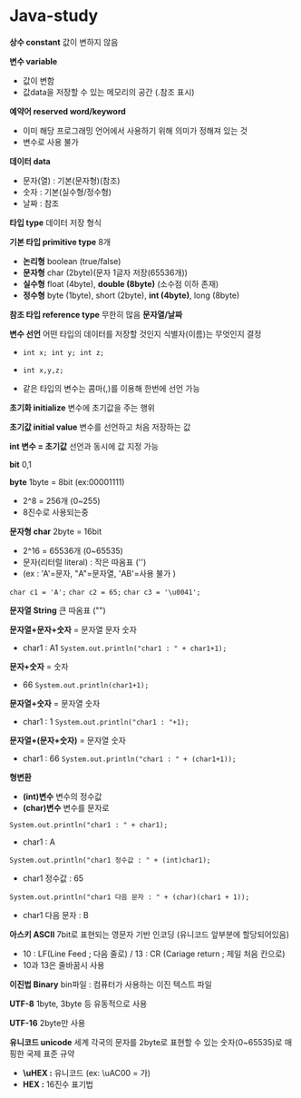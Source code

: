 # Java-study

**상수 constant** 값이 변하지 않음

**변수 variable** 
- 값이 변함
- 값data을 저장할 수 있는 메모리의 공간 (.참조 표시)

**예약어 reserved word/keyword** 
- 이미 해당 프로그래밍 언어에서 사용하기 위해 의미가 정해져 있는 것
- 변수로 사용 불가

**데이터 data**
- 문자(열) : 기본(문자형)(참조)
- 숫자 : 기본(실수형/정수형)
- 날짜 : 참조

**타입 type** 데이터 저장 형식

**기본 타입 primitive type** 8개
- **논리형** boolean (true/false)
- **문자형** char (2byte)(문자 1글자 저장(65536개))
- **실수형** float (4byte), **double (8byte)** (소수점 이하 존재)
- **정수형** byte (1byte), short (2byte), **int (4byte)**, long (8byte)

**참조 타입 reference type** 무한히 많음 **문자열/날짜**

**변수 선언** 어떤 타입의 데이터를 저장할 것인지 식별자(이름)는 무엇인지 결정

- `int x;
int y;
int z;`

- `int x,y,z;`

- 같은 타입의 변수는 콤마(,)를 이용해 한번에 선언 가능

**초기화 initialize** 변수에 초기값을 주는 행위

**초기값 initial value** 변수를 선언하고 처음 저장하는 값

**int 변수 = 초기값** 선언과 동시에 값 지정 가능

**bit** 0,1

**byte** 1byte = 8bit (ex:00001111) 
- 2^8 = 256개 (0~255)
- 8진수로 사용되는중

**문자형 char** 2byte = 16bit 
- 2^16 = 65536개 (0~65535)
- 문자(리터럴 literal) : 작은 따옴표 ('')
- (ex : 'A'=문자, "A"=문자열, 'AB'=사용 불가 )

`char c1 = 'A';`
`char c2 = 65;`
`char c3 = '\u0041';`

**문자열 String** 큰 따옴표 ("")

**문자열+문자+숫자** = 문자열 문자 숫자
- char1 : A1
`System.out.println("char1 : " + char1+1);`

**문자+숫자** = 숫자
- 66
`System.out.println(char1+1);`

**문자열+숫자** = 문자열 숫자
- char1 : 1
`System.out.println("char1 : "+1);`


**문자열+(문자+숫자)** = 문자열 숫자
- char1 : 66
`System.out.println("char1 : " + (char1+1));`

**형변환**
- **(int)변수** 변수의 정수값
- **(char)변수** 변수를 문자로

`System.out.println("char1 : " + char1);`
- char1 : A

`System.out.println("char1 정수값 : " + (int)char1);`
- char1 정수값 : 65

`System.out.println("char1 다음 문자 : " + (char)(char1 + 1));`
- char1 다음 문자 : B
		
**아스키 ASCII**  7bit로 표현되는 영문자 기반 인코딩 (유니코드 앞부분에 할당되어있음)
- 10 : LF(Line Feed ; 다음 줄로) / 13 : CR (Cariage return ; 제일 처음 칸으로)
- 10과 13은 줄바꿈시 사용

**이진법 Binary** bin파일 : 컴퓨터가 사용하는 이진 텍스트 파일

**UTF-8** 1byte, 3byte 등 유동적으로 사용

**UTF-16** 2byte만 사용

**유니코드 unicode** 세계 각국의 문자를 2byte로 표현할 수 있는 숫자(0~65535)로 매핑한 국제 표준 규약
- **\uHEX :** 유니코드 (ex: \uAC00 = 가)
- **HEX :** 16진수 표기법




